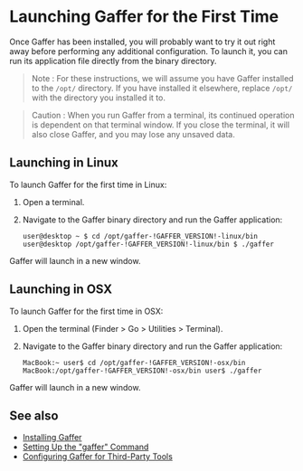 # Launching Gaffer for the First Time #

Once Gaffer has been installed, you will probably want to try it out right away before performing any additional configuration. To launch it, you can run its application file directly from the binary directory.

> Note :
> For these instructions, we will assume you have Gaffer installed to the `/opt/` directory. If you have installed it elsewhere, replace `/opt/` with the directory you installed it to.

> Caution : 
> When you run Gaffer from a terminal, its continued operation is dependent on that terminal window. If you close the terminal, it will also close Gaffer, and you may lose any unsaved data.


## Launching in Linux ##

To launch Gaffer for the first time in Linux:

1. Open a terminal.

2. Navigate to the Gaffer binary directory and run the Gaffer application:
    ```shell
    user@desktop ~ $ cd /opt/gaffer-!GAFFER_VERSION!-linux/bin
    user@desktop /opt/gaffer-!GAFFER_VERSION!-linux/bin $ ./gaffer
    ```

Gaffer will launch in a new window.


## Launching in OSX ##

To launch Gaffer for the first time in OSX:

1. Open the terminal (Finder > Go > Utilities > Terminal).

2. Navigate to the Gaffer binary directory and run the Gaffer application:
    ```shell
    MacBook:~ user$ cd /opt/gaffer-!GAFFER_VERSION!-osx/bin
    MacBook:/opt/gaffer-!GAFFER_VERSION!-osx/bin user$ ./gaffer
    ```

Gaffer will launch in a new window.


## See also ##

- [Installing Gaffer](../InstallingGaffer/index.md)
- [Setting Up the "gaffer" Command](../SettingUpGafferCommand/index.md)
- [Configuring Gaffer for Third-Party Tools](../ConfiguringGafferForThirdPartyTools/index.md)
